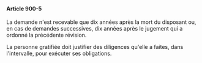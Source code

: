 #### Article 900-5

La demande n'est recevable que dix années après la mort du disposant ou, en cas de demandes successives, dix années après le jugement qui a ordonné la précédente révision.

La personne gratifiée doit justifier des diligences qu'elle a faites, dans l'intervalle, pour exécuter ses obligations.

